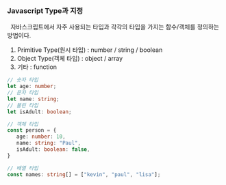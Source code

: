

### **Javascript Type과 지정**

&nbsp;&nbsp;자바스크립트에서 자주 사용되는 타입과 각각의 타입을 가지는 함수/객체를 정의하는 방법이다.

1. Primitive Type(원시 타입) :
   number / string / boolean
2. Object Type(객체 타입) : object / array
3. 기타 : function
   <br>

```typescript
// 숫자 타입
let age: number;
// 문자 타입
let name: string;
// 불린 타입
let isAdult: boolean;

// 객체 타입
const person = {
   age: number: 10,
   name: string: "Paul",
   isAdult: boolean: false,
}

// 배열 타입
const names: string[] = ["kevin", "paul", "lisa"];
```

<br><br>
